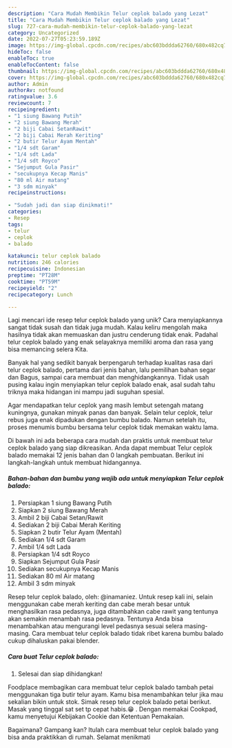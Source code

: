 ```yaml
---
description: "Cara Mudah Membikin Telur ceplok balado yang Lezat"
title: "Cara Mudah Membikin Telur ceplok balado yang Lezat"
slug: 727-cara-mudah-membikin-telur-ceplok-balado-yang-lezat
category: Uncategorized
date: 2022-07-27T05:23:59.189Z
image: https://img-global.cpcdn.com/recipes/abc603bddda62760/680x482cq70/telur-ceplok-balado-foto-resep-utama.jpg
hideToc: false
enableToc: true
enableTocContent: false
thumbnail: https://img-global.cpcdn.com/recipes/abc603bddda62760/680x482cq70/telur-ceplok-balado-foto-resep-utama.jpg
cover: https://img-global.cpcdn.com/recipes/abc603bddda62760/680x482cq70/telur-ceplok-balado-foto-resep-utama.jpg
author: Admin
authorAv: notfound
ratingvalue: 3.6
reviewcount: 7
recipeingredient:
- "1 siung Bawang Putih"
- "2 siung Bawang Merah"
- "2 biji Cabai SetanRawit"
- "2 biji Cabai Merah Keriting"
- "2 butir Telur Ayam Mentah"
- "1/4 sdt Garam"
- "1/4 sdt Lada"
- "1/4 sdt Royco"
- "Sejumput Gula Pasir"
- "secukupnya Kecap Manis"
- "80 ml Air matang"
- "3 sdm minyak"
recipeinstructions:

- "Sudah jadi dan siap dinikmati!"
categories:
- Resep
tags:
- telur
- ceplok
- balado

katakunci: telur ceplok balado 
nutrition: 246 calories
recipecuisine: Indonesian
preptime: "PT28M"
cooktime: "PT59M"
recipeyield: "2"
recipecategory: Lunch

---
```





Lagi mencari ide resep telur ceplok balado yang unik? Cara menyiapkannya sangat tidak susah dan tidak juga mudah. Kalau keliru mengolah maka hasilnya tidak akan memuaskan dan justru cenderung tidak enak. Padahal telur ceplok balado yang enak selayaknya memiliki aroma dan rasa yang bisa memancing selera Kita.





Banyak hal yang sedikit banyak berpengaruh terhadap kualitas rasa dari telur ceplok balado, pertama dari jenis bahan, lalu pemilihan bahan segar dan Bagus, sampai cara membuat dan menghidangkannya. Tidak usah pusing kalau ingin menyiapkan telur ceplok balado enak,      asal sudah tahu triknya maka hidangan ini mampu jadi suguhan spesial.














Agar mendapatkan telur ceplok yang masih lembut setengah matang kuningnya, gunakan minyak panas dan banyak. Selain telur ceplok, telur rebus juga enak dipadukan dengan bumbu balado. Namun setelah itu, proses menumis bumbu bersama telur ceplok tidak memakan waktu lama.






Di bawah ini ada beberapa cara mudah dan praktis untuk membuat telur ceplok balado yang siap dikreasikan. Anda dapat membuat Telur ceplok balado memakai 12 jenis bahan dan 0 langkah pembuatan. Berikut ini langkah-langkah untuk membuat hidangannya.

<!--inarticleads1-->

##### Bahan-bahan dan bumbu yang wajib ada untuk menyiapkan Telur ceplok balado:

1. Persiapkan 1 siung Bawang Putih
1. Siapkan 2 siung Bawang Merah
1. Ambil 2 biji Cabai Setan/Rawit
1. Sediakan 2 biji Cabai Merah Keriting
1. Siapkan 2 butir Telur Ayam (Mentah)
1. Sediakan 1/4 sdt Garam
1. Ambil 1/4 sdt Lada
1. Persiapkan 1/4 sdt Royco
1. Siapkan Sejumput Gula Pasir
1. Sediakan secukupnya Kecap Manis
1. Sediakan 80 ml Air matang
1. Ambil 3 sdm minyak


Resep telur ceplok balado, oleh: @inamaniez. Untuk resep kali ini, selain menggunakan cabe merah keriting dan cabe merah besar untuk menghasilkan rasa pedasnya, juga ditambahkan cabe rawit yang tentunya akan semakin menambah rasa pedasnya. Tentunya Anda bisa menambahkan atau mengurangi level pedasnya sesuai selera masing-masing. Cara membuat telur ceplok balado tidak ribet karena bumbu balado cukup dihaluskan pakai blender. 

<!--inarticleads2-->

##### Cara buat Telur ceplok balado:


1. Selesai dan siap dihidangkan!

Foodplace membagikan cara membuat telur ceplok balado tambah petai menggunakan tiga butir telur ayam. Kamu bisa menambahkan telur jika mau sekalian bikin untuk stok. Simak resep telur ceplok balado petai berikut. Masak yang tinggal sat set tp cepat habis.😁 . Dengan memakai Cookpad, kamu menyetujui Kebijakan Cookie dan Ketentuan Pemakaian. 

Bagaimana? Gampang kan? Itulah cara membuat telur ceplok balado yang bisa anda praktikkan di rumah. Selamat menikmati
